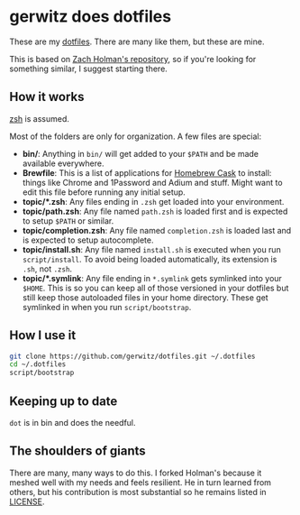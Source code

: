 # gerwitz does dotfiles

These are my [dotfiles](https://dotfiles.github.io/). There are many like them, but these are mine.

This is based on [Zach Holman's repository](https://github.com/holman/dotfiles/), so if you're looking for something similar, I suggest starting there.

## How it works

[zsh](http://www.zsh.org) is assumed.

Most of the folders are only for organization. A few files are special:

- **bin/**: Anything in `bin/` will get added to your `$PATH` and be made
  available everywhere.
- **Brewfile**: This is a list of applications for [Homebrew Cask](https://caskroom.github.io) to install: things like Chrome and 1Password and Adium and stuff. Might want to edit this file before running any initial setup.
- **topic/\*.zsh**: Any files ending in `.zsh` get loaded into your
  environment.
- **topic/path.zsh**: Any file named `path.zsh` is loaded first and is
  expected to setup `$PATH` or similar.
- **topic/completion.zsh**: Any file named `completion.zsh` is loaded
  last and is expected to setup autocomplete.
- **topic/install.sh**: Any file named `install.sh` is executed when you run `script/install`. To avoid being loaded automatically, its extension is `.sh`, not `.zsh`.
- **topic/\*.symlink**: Any file ending in `*.symlink` gets symlinked into
  your `$HOME`. This is so you can keep all of those versioned in your dotfiles
  but still keep those autoloaded files in your home directory. These get
  symlinked in when you run `script/bootstrap`.

## How I use it

```sh
git clone https://github.com/gerwitz/dotfiles.git ~/.dotfiles
cd ~/.dotfiles
script/bootstrap
```

## Keeping up to date

`dot` is in bin and does the needful.

## The shoulders of giants

There are many, many ways to do this. I forked Holman's because it meshed well with my needs and feels resilient. He in turn learned from others, but his contribution is most substantial so he remains listed in [LICENSE](LICENSE.md).
